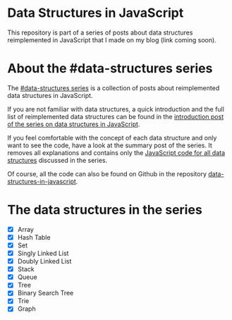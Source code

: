 # Data Structures in JavaScript

This repository is part of a series of posts about data structures reimplemented in JavaScript that I made on my blog (link coming soon).

# About the #data-structures series

The [#data-structures series](http://blog.benoitvallon.com/category/data-structures-in-javascript) is a collection of posts about reimplemented data structures in JavaScript.

If you are not familiar with data structures, a quick introduction and the full list of reimplemented data structures can be found in the [introduction post of the series on data structures in JavaScript](http://blog.benoitvallon.com/data-structures-in-javascript/data-structures-in-javascript).

If you feel comfortable with the concept of each data structure and only want to see the code, have a look at the summary post of the series. It removes all explanations and contains only the [JavaScript code for all data structures](http://blog.benoitvallon.com/data-structures-in-javascript/data-structures-in-javascript-all-the-code) discussed in the series.

Of course, all the code can also be found on Github in the repository [data-structures-in-javascript](https://github.com/benoitvallon/data-structures-in-javascript).

# The data structures in the series

- [x] Array
- [x] Hash Table
- [x] Set
- [x] Singly Linked List
- [x] Doubly Linked List
- [x] Stack
- [x] Queue
- [x] Tree
- [x] Binary Search Tree
- [x] Trie
- [x] Graph
